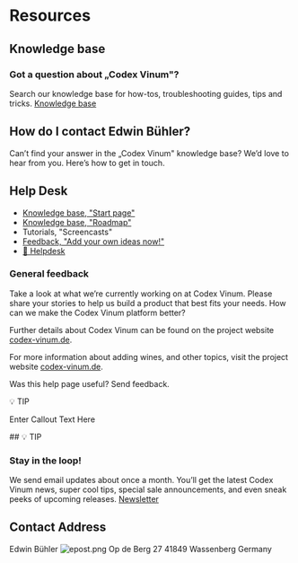 # Resources

## Knowledge base

### Got a question about „Codex Vinum"?

Search our knowledge base for how-tos, troubleshooting guides, tips and tricks.
[Knowledge base](winesoftware.uservoice.com/knowledgebase)

## How do I contact Edwin Bühler?

Can’t find your answer in the „Codex Vinum" knowledge base? We’d love to hear from you. Here’s how to get in touch.

## <i class='fa fa-medkit fa-2x'></i> Help Desk


- [<i class='fa fa-book'></i> Knowledge base, "Start page"](https://winesoftware.uservoice.com/knowledgebase)
- [<i class='fa fa-road'></i> Knowledge base, "Roadmap"](https://winesoftware.uservoice.com/knowledgebase/articles/655261-roadmap)
- <i class='fa fa-film'></i> Tutorials, "Screencasts"  <i class="fa fa-cog fa-spin"></i>
- [<i class='fa fa-bullhorn'></i> Feedback, "Add your own ideas now!"](https://codex-vinum.uservoice.com/forums/268515-general)
- [<i class='fa fa-medkit'></i> 📢 Helpdesk](http://helpdesk.codex-vinum.de)



### General feedback

Take a look at what we’re currently working on at Codex Vinum. Please share your stories to help us build a product that best fits your needs.
How can we make the Codex Vinum platform better?


Further details about Codex Vinum can be found on the project website [codex-vinum.de](http://www.codex-vinum.de).


For more information about adding wines, and other topics, visit the project website [codex-vinum.de](http://www.codex-vinum.de).


Was this help page useful? Send feedback.

<!-- UserVoice JavaScript SDK (only needed once on a page) -->
<script>(function(){var uv=document.createElement('script');uv.type='text/javascript';uv.async=true;uv.src='//widget.uservoice.com/YYBk61crDDKB65QLD08Fww.js';var s=document.getElementsByTagName('script')[0];s.parentNode.insertBefore(uv,s)})()</script>

<!-- The Classic Widget will be embeded wherever this div is placed -->
<div data-uv-inline="classic_widget" data-uv-mode="feedback" data-uv-primary-color="#cc6d00" data-uv-link-color="#007dbf" data-uv-forum-id="268515" data-uv-width="100%" data-uv-height="550px"></div>


<div class="admonition attention">
  <p class="first admonition-title">💡 TIP</p>
  <p class="last">
    Enter Callout Text Here
  </p>
</div>
## 💡 TIP

### Stay in the loop!

We send email updates about once a month. You’ll get the latest Codex Vinum news, super cool tips, special sale announcements, and even sneak peeks of upcoming releases.
[Newsletter](eepurl.com/bu1KhP)


## <i class='fa fa-envelope fa-2x'></i> Contact Address

<i class="fa fa-male"></i> Edwin Bühler
<i class="fa fa-envelope-o"></i> ![epost.png](img/epost.png)
<i class="fa fa-home"></i> Op de Berg 27
<i class="fa fa-map-marker"></i> 41849 Wassenberg
<i class="fa fa-globe"></i> Germany


<script src="//platform.linkedin.com/in.js" type="text/javascript"> lang: en_US</script>
<script type="IN/FollowCompany" data-id="6582913" data-counter="right"></script>



